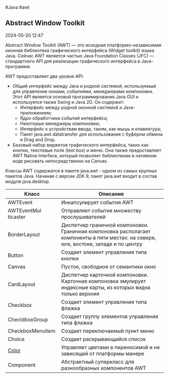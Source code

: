 #Java #awt 

##  Abstract Window Toolkit

2024-05-20 12:47

Abstract Window Toolkit (AWT) — это исходная платформо-независимая оконная библиотека графического интерфейса (Widget toolkit) языка Java. Сейчас AWT является частью Java Foundation Classes (JFC) — стандартного API для реализации графического интерфейса в Java-программе.

AWT предоставляет два уровня API:
- Общий интерфейс между Java и родной системой, используемый для управления окнами, событиями, менеджерами компоновки. Этот API является основой программирования Java GUI и используется также Swing и Java 2D. Он содержит:
	- Интерфейс между родной оконной системой и Java-приложением;
	- Ядро обработчика событий интерфейса;
	- Некоторые менеджеры компоновки;
	- Интерфейс к устройствам ввода, таким, как мышь и клавиатура;
	- Пакет java.awt.datatransfer для использования с буфером обмена и Drag and Drop.
- Базовый набор виджетов графического интерфейса, таких как кнопки, текстовые поля (text box) и меню. Она также предоставляет AWT Native Interface, который позволяет библиотекам в нативном коде рисовать непосредственно на Canvas.

Классы AWT содержатся в пакете java.awt - одном из самых крупных
пакетов Java. Начиная с версии JDK 9, пакет java.awt входит в состав
модуля java.desktop.

| Класс                | Описание                                                                                                                               |
| -------------------- | -------------------------------------------------------------------------------------------------------------------------------------- |
| AWTEvent             | Инкапсулирует события AWT                                                                                                              |
| AWТEventМul ticaster | Отправляет события множеству прослушивателей                                                                                           |
| BorderLayout         | Диспетчер граничной компоновки. Граничная компоновка располагает компоненты в пяти местах: на севере, юrе, востоке, западе и по центру |
| Button               | Создает элемент управления типа кнопки                                                                                                 |
| Canvas               | Пустое, свободное от семантики окно                                                                                                    |
| CardLayout           | Диспетчер карточной компоновки. Карточная ком­поновка эмулирует индексные карты, из которых видна только верхняя                       |
| Checkbox             | Создает элемент управления типа флажка                                                                                                 |
| ChecldboxGroup       | Создает группу элементов управления типа флажка                                                                                        |
| CheckboxМenuitem     | Создает переключаемый пункт меню                                                                                                       |
| Choice               | Создает раскрывающийся список                                                                                                          |
| [Color](Color)       | Управляет цветами в переносимой и не зависящей от платформы манере                                                                     |
| Component            | Абстрактный суперкласс для разнообразных ком­понентов AWT                                                                              |











